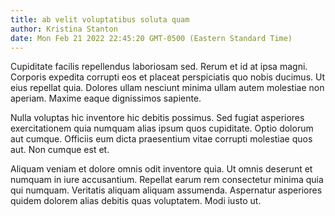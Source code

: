 ```yaml
---
title: ab velit voluptatibus soluta quam
author: Kristina Stanton
date: Mon Feb 21 2022 22:45:20 GMT-0500 (Eastern Standard Time)
---
```

Cupiditate facilis repellendus laboriosam sed. Rerum et id at ipsa magni. Corporis expedita corrupti eos et placeat perspiciatis quo nobis ducimus. Ut eius repellat quia. Dolores ullam nesciunt minima ullam autem molestiae non aperiam. Maxime eaque dignissimos sapiente.

 Nulla voluptas hic inventore hic debitis possimus. Sed fugiat asperiores exercitationem quia numquam alias ipsum quos cupiditate. Optio dolorum aut cumque. Officiis eum dicta praesentium vitae corrupti molestiae quos aut. Non cumque est et.

 Aliquam veniam et dolore omnis odit inventore quia. Ut omnis deserunt et numquam in iure accusantium. Repellat earum rem consectetur minima quia qui numquam. Veritatis aliquam aliquam assumenda. Aspernatur asperiores quidem dolorem alias debitis quas voluptatem. Modi iusto ut.